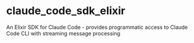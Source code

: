 # claude_code_sdk_elixir
An Elixir SDK for Claude Code - provides programmatic access to Claude Code CLI with streaming message processing
